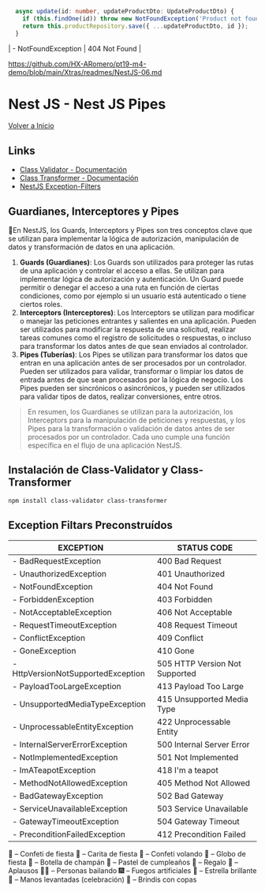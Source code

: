 ```ts
  async update(id: number, updateProductDto: UpdateProductDto) {
    if (this.findOne(id)) throw new NotFoundException('Product not found');
    return this.productRepository.save({ ...updateProductDto, id });
  }
```

| - NotFoundException | 404 Not Found |

https://github.com/HX-ARomero/pt19-m4-demo/blob/main/Xtras/readmes/NestJS-06.md

# Nest JS - Nest JS Pipes

[Volver a Inicio](../README.md)

## Links

- [Class Validator - Documentación](https://www.npmjs.com/package/class-validator)
- [Class Transformer - Documentación](https://www.npmjs.com/package/class-transformer)
- [NestJS Exception-Filters](https://docs.nestjs.com/exception-filters)

## Guardianes, Interceptores y Pipes

🎯En NestJS, los Guards, Interceptors y Pipes son tres conceptos clave que se utilizan para implementar la lógica de autorización, manipulación de datos y transformación de datos en una aplicación.

1. **Guards (Guardianes)**: Los Guards son utilizados para proteger las rutas de una aplicación y controlar el acceso a ellas. Se utilizan para implementar lógica de autorización y autenticación. Un Guard puede permitir o denegar el acceso a una ruta en función de ciertas condiciones, como por ejemplo si un usuario está autenticado o tiene ciertos roles.
2. **Interceptors (Interceptores)**: Los Interceptors se utilizan para modificar o manejar las peticiones entrantes y salientes en una aplicación. Pueden ser utilizados para modificar la respuesta de una solicitud, realizar tareas comunes como el registro de solicitudes o respuestas, o incluso para transformar los datos antes de que sean enviados al controlador.
3. **Pipes (Tuberías)**: Los Pipes se utilizan para transformar los datos que entran en una aplicación antes de ser procesados por un controlador. Pueden ser utilizados para validar, transformar o limpiar los datos de entrada antes de que sean procesados por la lógica de negocio. Los Pipes pueden ser sincrónicos o asincrónicos, y pueden ser utilizados para validar tipos de datos, realizar conversiones, entre otros.

> En resumen, los Guardianes se utilizan para la autorización, los Interceptors para la manipulación de peticiones y respuestas, y los Pipes para la transformación o validación de datos antes de ser procesados por un controlador. Cada uno cumple una función específica en el flujo de una aplicación NestJS.

## Instalación de Class-Validator y Class-Transformer

```bash
npm install class-validator class-transformer
```

## Exception Filtars Preconstruídos

| EXCEPTION                          | STATUS CODE                    |
| ---------------------------------- | ------------------------------ |
| - BadRequestException              | 400 Bad Request                |
| - UnauthorizedException            | 401 Unauthorized               |
| - NotFoundException                | 404 Not Found                  |
| - ForbiddenException               | 403 Forbidden                  |
| - NotAcceptableException           | 406 Not Acceptable             |
| - RequestTimeoutException          | 408 Request Timeout            |
| - ConflictException                | 409 Conflict                   |
| - GoneException                    | 410 Gone                       |
| - HttpVersionNotSupportedException | 505 HTTP Version Not Supported |
| - PayloadTooLargeException         | 413 Payload Too Large          |
| - UnsupportedMediaTypeException    | 415 Unsupported Media Type     |
| - UnprocessableEntityException     | 422 Unprocessable Entity       |
| - InternalServerErrorException     | 500 Internal Server Error      |
| - NotImplementedException          | 501 Not Implemented            |
| - ImATeapotException               | 418 I'm a teapot               |
| - MethodNotAllowedException        | 405 Method Not Allowed         |
| - BadGatewayException              | 502 Bad Gateway                |
| - ServiceUnavailableException      | 503 Service Unavailable        |
| - GatewayTimeoutException          | 504 Gateway Timeout            |
| - PreconditionFailedException      | 412 Precondition Failed        |



🎉 – Confeti de fiesta
🥳 – Carita de fiesta
🎊 – Confeti volando
🎈 – Globo de fiesta
🍾 – Botella de champán
🎂 – Pastel de cumpleaños
🎁 – Regalo
👏 – Aplausos
💃🕺 – Personas bailando
🎆 – Fuegos artificiales
🌟 – Estrella brillante
🙌 – Manos levantadas (celebración)
🥂 – Brindis con copas